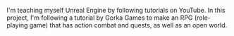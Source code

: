 I'm teaching myself Unreal Engine by following tutorials on YouTube.  In this project, I'm following a tutorial by Gorka Games to make an RPG (role-playing game) that has action combat and quests, as well as an open world.
